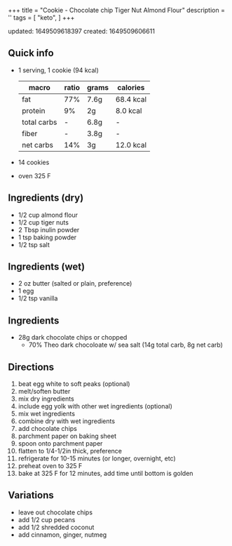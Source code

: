 +++
title = "Cookie - Chocolate chip Tiger Nut Almond Flour"
description = ''
tags = [
    "keto",
]
+++

updated: 1649509618397
created: 1649509606611
## Quick info
- 1 serving, 1 cookie (94 kcal)

    | macro | ratio | grams | calories |
    | ---  | --- | --- | --- |
    | fat | 77% | 7.6g | 68.4 kcal |
    | protein | 9% | 2g | 8.0 kcal |
    | total carbs | - | 6.8g | - |
    | fiber | - | 3.8g | - |
    | net carbs | 14% | 3g | 12.0 kcal |
- 14 cookies
- oven 325 F

## Ingredients (dry)
- 1/2 cup almond flour
- 1/2 cup tiger nuts
- 2 Tbsp inulin powder
- 1 tsp baking powder
- 1/2 tsp salt

## Ingredients (wet)
- 2 oz butter (salted or plain, preference)
- 1 egg
- 1/2 tsp vanilla

## Ingredients
- 28g dark chocolate chips or chopped
   - 70% Theo dark chocoloate w/ sea salt (14g total carb, 8g net carb)

## Directions
1. beat egg white to soft peaks (optional)
1. melt/soften butter
1. mix dry ingredients
1. include egg yolk with other wet ingredients (optional)
1. mix wet ingredients
1. combine dry with wet ingredients
1. add chocolate chips
1. parchment paper on baking sheet
1. spoon onto parchment paper
1. flatten to 1/4-1/2in thick, preference
1. refrigerate for 10-15 minutes (or longer, overnight, etc)
1. preheat oven to 325 F
1. bake at 325 F for 12 minutes, add time until bottom is golden

## Variations
- leave out chocolate chips
- add 1/2 cup pecans
- add 1/2 shredded coconut
- add cinnamon, ginger, nutmeg